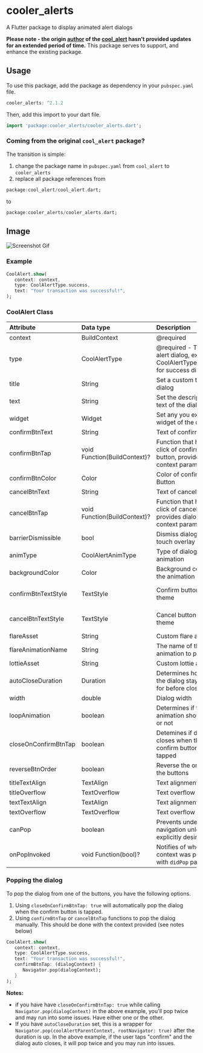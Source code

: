 # cooler_alerts

A Flutter package to display animated alert dialogs

**Please note - the origin [author](https://github.com/emrade) of the [cool_alert](https://pub.dev/packages/cool_alert) hasn't provided updates for an extended period of time.** This package serves to support, and enhance the existing package.

## Usage

To use this package, add the package as dependency in your `pubspec.yaml` file.

```dart
cooler_alerts: ^2.1.2
```

Then, add this import to your dart file.

```dart
import 'package:cooler_alerts/cooler_alerts.dart';
```

### Coming from the original `cool_alert` package?

The transition is simple: 
1. change the package name in `pubspec.yaml` from `cool_alert` to `cooler_alerts`
2. replace all package references from
```dart
package:cool_alert/cool_alert.dart;
```
to
```dart
package:cooler_alerts/cooler_alerts.dart;
```

## Image
![Screenshot  Gif](screenshots/gif.gif)

### Example

```dart
CoolAlert.show(
   context: context,
   type: CoolAlertType.success,
   text: "Your transaction was successful!",
);
```

### CoolAlert Class

| Attribute            | Data type         | Description                                                                     |                               Default Value                               |
|:---------------------|:------------------|:--------------------------------------------------------------------------------|:-------------------------------------------------------------------------:|
| context              | BuildContext      | @required                                                                       |                                   Null                                    |
| type                 | CoolAlertType     | @required - Type of alert dialog, ex: CoolAlertType.success for success dialogs |                                   Null                                    |
| title                | String            | Set a custom title for dialog                                                   |                    Based on the CoolAlertType selected                    |
| text                 | String            | Set the description text of the dialog.                                         |                                   Null                                    |
| widget               | Widget            | Set any you expect widget of the dialog.                                        |                                   Null                                    |
| confirmBtnText       | String            | Text of confirm button                                                          |                                   'Ok'                                    |
| confirmBtnTap        | void Function(BuildContext)? | Function that handle click of confirm button, provides dialog context parameter. |                          (c) => Navigator.pop(c)                          |
| confirmBtnColor      | Color             | Color of confirm Button                                                         |                      Theme.of(context).primaryColor                       |
| cancelBtnText        | String            | Text of cancel button                                                           |                                 'Cancel'                                  |
| cancelBtnTap         | void Function(BuildContext)? | Function that handle click of cancel button, provides dialog context parameter.  |                          (c) => Navigator.pop(c)                          |
| barrierDismissible   | bool              | Dismiss dialog on touch overlay                                                 |                                   true                                    |
| animType             | CoolAlertAnimType | Type of dialogue enter animation                                                |                          CoolAlertAnimType.scale                          |
| backgroundColor      | Color             | Background color of the animation                                               |                             Color(0xFF515C6F)                             |
| confirmBtnTextStyle  | TextStyle         | Confirm button text theme                                                       | TextStyle(color: Colors.white, fontWeight:FontWeight.w600,fontSize: 18.0) |
| cancelBtnTextStyle   | TextStyle         | Cancel button text theme                                                        | TextStyle(color: Colors.grey, fontWeight:FontWeight.w600,fontSize: 18.0)  |
| flareAsset           | String            | Custom flare asset                                                              |                              "animation.flr"                              |
| flareAnimationName   | String            | The name of the flare animation to play                                         |                                  "play"                                   |
| lottieAsset          | String            | Custom lottie asset                                                             |                             "animation.json"                              |
| autoCloseDuration    | Duration          | Determines how long the dialog stays open for before closing                    |                                   Null                                    |
| width                | double            | Dialog width                                                                    |                     MediaQuery.of(context).size.width                     |
| loopAnimation        | boolean           | Determines if the animation should loop or not                                  |                                   false                                   |
| closeOnConfirmBtnTap | boolean           | Detemines if dialog closes when the confirm button is tapped                    |                                   true                                    |
| reverseBtnOrder      | boolean           | Reverse the order of the buttons                                                |                                   false                                   |
| titleTextAlign       | TextAlign         | Text alignment for title                                                        |                             TextAlign.center                              |
| titleOverflow        | TextOverflow      | Text overflow for title                                                         |                                   Null                                    |
| textTextAlign        | TextAlign         | Text alignment for text                                                         |                             TextAlign.center                              |
| textOverflow         | TextOverflow      | Text overflow for text                                                          |                                   Null                                    |
| canPop               | boolean                      | Prevents undesired navigation unless explicitly desired.                         |                                   true                                    |
| onPopInvoked         | void Function(bool)?         | Notifies of whether the context was popped with `didPop` parameter               |                                   Null                                    |

### Popping the dialog

To pop the dialog from one of the buttons, you have the following options.

1. Using `closeOnConfirmBtnTap: true` will automatically pop the dialog when the confirm button is tapped.
2. Using `confirmBtnTap` or `cancelBtnTap` functions to pop the dialog manually. This should be done with the context provided (see notes below)
```dart
CoolAlert.show(
   context: context,
   type: CoolAlertType.success,
   text: "Your transaction was successful!",
   confirmBtnTap: (dialogContext) {
      Navigator.pop(dialogContext);
   }
);
```
**Notes:** 

- if you have have `closeOnConfirmBtnTap: true` while calling `Navigator.pop(dialogContext)` in the above example, you'll pop twice and may run into some issues. Have either one or the other.
- If you have `autoCloseDuration` set, this is a wrapper for `Navigator.pop(coolAlertParentContext, rootNavigator: true)` after the duration is up. In the above example, if the user taps "confirm" and the dialog auto closes, it will pop twice and you may run into issues.





